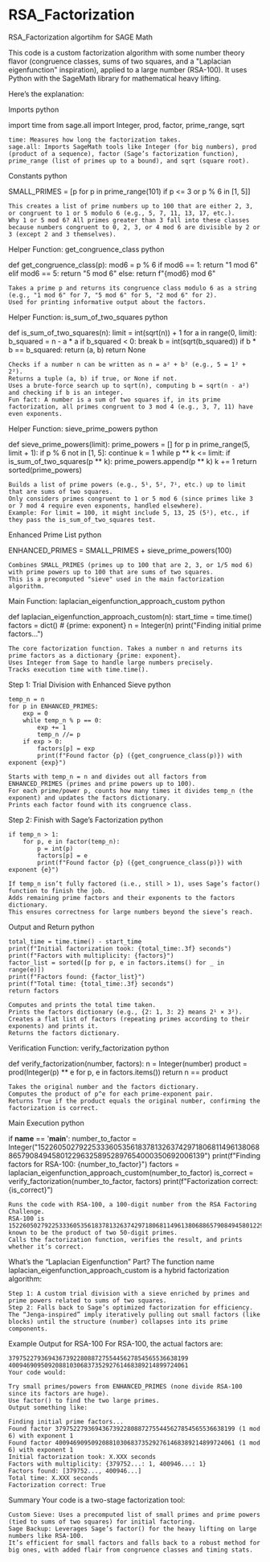 # RSA_Factorization
RSA_Factorization algortihm for SAGE Math

This code is a custom factorization algorithm with some number theory flavor (congruence classes, sums of two squares, and a "Laplacian eigenfunction" inspiration), 
applied to a large number (RSA-100). It uses Python with the SageMath library for mathematical heavy lifting. 

Here’s the explanation:

Imports
python

import time
from sage.all import Integer, prod, factor, prime_range, sqrt

    time: Measures how long the factorization takes.
    sage.all: Imports SageMath tools like Integer (for big numbers), prod (product of a sequence), factor (Sage’s factorization function), prime_range (list of primes up to a bound), and sqrt (square root).

Constants
python

SMALL_PRIMES = [p for p in prime_range(101) if p <= 3 or p % 6 in [1, 5]]

    This creates a list of prime numbers up to 100 that are either 2, 3, or congruent to 1 or 5 modulo 6 (e.g., 5, 7, 11, 13, 17, etc.).
    Why 1 or 5 mod 6? All primes greater than 3 fall into these classes because numbers congruent to 0, 2, 3, or 4 mod 6 are divisible by 2 or 3 (except 2 and 3 themselves).

Helper Function: get_congruence_class
python

def get_congruence_class(p):
    mod6 = p % 6
    if mod6 == 1:
        return "1 mod 6"
    elif mod6 == 5:
        return "5 mod 6"
    else:
        return f"{mod6} mod 6"

    Takes a prime p and returns its congruence class modulo 6 as a string (e.g., "1 mod 6" for 7, "5 mod 6" for 5, "2 mod 6" for 2).
    Used for printing informative output about the factors.

Helper Function: is_sum_of_two_squares
python

def is_sum_of_two_squares(n):
    limit = int(sqrt(n)) + 1
    for a in range(0, limit):
        b_squared = n - a * a
        if b_squared < 0:
            break
        b = int(sqrt(b_squared))
        if b * b == b_squared:
            return (a, b)
    return None

    Checks if a number n can be written as n = a² + b² (e.g., 5 = 1² + 2²).
    Returns a tuple (a, b) if true, or None if not.
    Uses a brute-force search up to sqrt(n), computing b = sqrt(n - a²) and checking if b is an integer.
    Fun fact: A number is a sum of two squares if, in its prime factorization, all primes congruent to 3 mod 4 (e.g., 3, 7, 11) have even exponents.

Helper Function: sieve_prime_powers
python

def sieve_prime_powers(limit):
    prime_powers = []
    for p in prime_range(5, limit + 1):
        if p % 6 not in [1, 5]:
            continue
        k = 1
        while p ** k <= limit:
            if is_sum_of_two_squares(p ** k):
                prime_powers.append(p ** k)
            k += 1
    return sorted(prime_powers)

    Builds a list of prime powers (e.g., 5¹, 5², 7¹, etc.) up to limit that are sums of two squares.
    Only considers primes congruent to 1 or 5 mod 6 (since primes like 3 or 7 mod 4 require even exponents, handled elsewhere).
    Example: For limit = 100, it might include 5, 13, 25 (5²), etc., if they pass the is_sum_of_two_squares test.

Enhanced Prime List
python

ENHANCED_PRIMES = SMALL_PRIMES + sieve_prime_powers(100)

    Combines SMALL_PRIMES (primes up to 100 that are 2, 3, or 1/5 mod 6) with prime powers up to 100 that are sums of two squares.
    This is a precomputed "sieve" used in the main factorization algorithm.

Main Function: laplacian_eigenfunction_approach_custom
python

def laplacian_eigenfunction_approach_custom(n):
    start_time = time.time()
    factors = dict()  # {prime: exponent}
    n = Integer(n)
    print("Finding initial prime factors...")

    The core factorization function. Takes a number n and returns its prime factors as a dictionary {prime: exponent}.
    Uses Integer from Sage to handle large numbers precisely.
    Tracks execution time with time.time().

Step 1: Trial Division with Enhanced Sieve
python

    temp_n = n
    for p in ENHANCED_PRIMES:
        exp = 0
        while temp_n % p == 0:
            exp += 1
            temp_n //= p
        if exp > 0:
            factors[p] = exp
            print(f"Found factor {p} ({get_congruence_class(p)}) with exponent {exp}")

    Starts with temp_n = n and divides out all factors from ENHANCED_PRIMES (primes and prime powers up to 100).
    For each prime/power p, counts how many times it divides temp_n (the exponent) and updates the factors dictionary.
    Prints each factor found with its congruence class.

Step 2: Finish with Sage’s Factorization
python

    if temp_n > 1:
        for p, e in factor(temp_n):
            p = int(p)
            factors[p] = e
            print(f"Found factor {p} ({get_congruence_class(p)}) with exponent {e}")

    If temp_n isn’t fully factored (i.e., still > 1), uses Sage’s factor() function to finish the job.
    Adds remaining prime factors and their exponents to the factors dictionary.
    This ensures correctness for large numbers beyond the sieve’s reach.

Output and Return
python

    total_time = time.time() - start_time
    print(f"Initial factorization took: {total_time:.3f} seconds")
    print(f"Factors with multiplicity: {factors}")
    factor_list = sorted([p for p, e in factors.items() for _ in range(e)])
    print(f"Factors found: {factor_list}")
    print(f"Total time: {total_time:.3f} seconds")
    return factors

    Computes and prints the total time taken.
    Prints the factors dictionary (e.g., {2: 1, 3: 2} means 2¹ × 3²).
    Creates a flat list of factors (repeating primes according to their exponents) and prints it.
    Returns the factors dictionary.

Verification Function: verify_factorization
python

def verify_factorization(number, factors):
    n = Integer(number)
    product = prod(Integer(p) ** e for p, e in factors.items())
    return n == product

    Takes the original number and the factors dictionary.
    Computes the product of p^e for each prime-exponent pair.
    Returns True if the product equals the original number, confirming the factorization is correct.

Main Execution
python

if __name__ == '__main__':
    number_to_factor = Integer("1522605027922533360535618378132637429718068114961380688657908494580122963258952897654000350692006139")
    print(f"Finding factors for RSA-100: {number_to_factor}")
    factors = laplacian_eigenfunction_approach_custom(number_to_factor)
    is_correct = verify_factorization(number_to_factor, factors)
    print(f"Factorization correct: {is_correct}")

    Runs the code with RSA-100, a 100-digit number from the RSA Factoring Challenge.
    RSA-100 is 1522605027922533360535618378132637429718068114961380688657908494580122963258952897654000350692006139, known to be the product of two 50-digit primes.
    Calls the factorization function, verifies the result, and prints whether it’s correct.

What’s the “Laplacian Eigenfunction” Part?
The function name laplacian_eigenfunction_approach_custom is a hybrid factorization algorithm:

    Step 1: A custom trial division with a sieve enriched by primes and prime powers related to sums of two squares.
    Step 2: Falls back to Sage’s optimized factorization for efficiency.
    The “Jenga-inspired” imply iteratively pulling out small factors (like blocks) until the structure (number) collapses into its prime components.

Example Output for RSA-100
For RSA-100, the actual factors are:

    37975227936943673922808872755445627854565536638199
    40094690950920881030683735292761468389214899724061
    Your code would:

    Try small primes/powers from ENHANCED_PRIMES (none divide RSA-100 since its factors are huge).
    Use factor() to find the two large primes.
    Output something like:

    Finding initial prime factors...
    Found factor 37975227936943673922808872755445627854565536638199 (1 mod 6) with exponent 1
    Found factor 40094690950920881030683735292761468389214899724061 (1 mod 6) with exponent 1
    Initial factorization took: X.XXX seconds
    Factors with multiplicity: {379752...: 1, 400946...: 1}
    Factors found: [379752..., 400946...]
    Total time: X.XXX seconds
    Factorization correct: True

Summary
Your code is a two-stage factorization tool:

    Custom Sieve: Uses a precomputed list of small primes and prime powers (tied to sums of two squares) for initial factoring.
    Sage Backup: Leverages Sage’s factor() for the heavy lifting on large numbers like RSA-100.
    It’s efficient for small factors and falls back to a robust method for big ones, with added flair from congruence classes and timing stats. 
